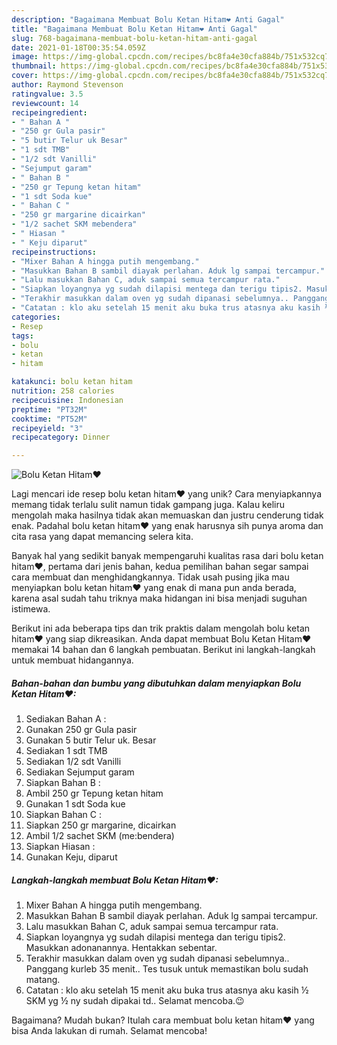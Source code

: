 ```yaml
---
description: "Bagaimana Membuat Bolu Ketan Hitam❤ Anti Gagal"
title: "Bagaimana Membuat Bolu Ketan Hitam❤ Anti Gagal"
slug: 768-bagaimana-membuat-bolu-ketan-hitam-anti-gagal
date: 2021-01-18T00:35:54.059Z
image: https://img-global.cpcdn.com/recipes/bc8fa4e30cfa884b/751x532cq70/bolu-ketan-hitam❤-foto-resep-utama.jpg
thumbnail: https://img-global.cpcdn.com/recipes/bc8fa4e30cfa884b/751x532cq70/bolu-ketan-hitam❤-foto-resep-utama.jpg
cover: https://img-global.cpcdn.com/recipes/bc8fa4e30cfa884b/751x532cq70/bolu-ketan-hitam❤-foto-resep-utama.jpg
author: Raymond Stevenson
ratingvalue: 3.5
reviewcount: 14
recipeingredient:
- " Bahan A "
- "250 gr Gula pasir"
- "5 butir Telur uk Besar"
- "1 sdt TMB"
- "1/2 sdt Vanilli"
- "Sejumput garam"
- " Bahan B "
- "250 gr Tepung ketan hitam"
- "1 sdt Soda kue"
- " Bahan C "
- "250 gr margarine dicairkan"
- "1/2 sachet SKM mebendera"
- " Hiasan "
- " Keju diparut"
recipeinstructions:
- "Mixer Bahan A hingga putih mengembang."
- "Masukkan Bahan B sambil diayak perlahan. Aduk lg sampai tercampur."
- "Lalu masukkan Bahan C, aduk sampai semua tercampur rata."
- "Siapkan loyangnya yg sudah dilapisi mentega dan terigu tipis2. Masukkan adonanannya. Hentakkan sebentar."
- "Terakhir masukkan dalam oven yg sudah dipanasi sebelumnya.. Panggang kurleb 35 menit.. Tes tusuk untuk memastikan bolu sudah matang."
- "Catatan : klo aku setelah 15 menit aku buka trus atasnya aku kasih ½ SKM yg ½ ny sudah dipakai td.. Selamat mencoba.😉"
categories:
- Resep
tags:
- bolu
- ketan
- hitam

katakunci: bolu ketan hitam 
nutrition: 258 calories
recipecuisine: Indonesian
preptime: "PT32M"
cooktime: "PT52M"
recipeyield: "3"
recipecategory: Dinner

---
```



![Bolu Ketan Hitam❤](https://img-global.cpcdn.com/recipes/bc8fa4e30cfa884b/751x532cq70/bolu-ketan-hitam❤-foto-resep-utama.jpg)

Lagi mencari ide resep bolu ketan hitam❤ yang unik? Cara menyiapkannya memang tidak terlalu sulit namun tidak gampang juga. Kalau keliru mengolah maka hasilnya tidak akan memuaskan dan justru cenderung tidak enak. Padahal bolu ketan hitam❤ yang enak harusnya sih punya aroma dan cita rasa yang dapat memancing selera kita.



Banyak hal yang sedikit banyak mempengaruhi kualitas rasa dari bolu ketan hitam❤, pertama dari jenis bahan, kedua pemilihan bahan segar sampai cara membuat dan menghidangkannya. Tidak usah pusing jika mau menyiapkan bolu ketan hitam❤ yang enak di mana pun anda berada, karena asal sudah tahu triknya maka hidangan ini bisa menjadi suguhan istimewa.


Berikut ini ada beberapa tips dan trik praktis dalam mengolah bolu ketan hitam❤ yang siap dikreasikan. Anda dapat membuat Bolu Ketan Hitam❤ memakai 14 bahan dan 6 langkah pembuatan. Berikut ini langkah-langkah untuk membuat hidangannya.

<!--inarticleads1-->

##### Bahan-bahan dan bumbu yang dibutuhkan dalam menyiapkan Bolu Ketan Hitam❤:

1. Sediakan  Bahan A :
1. Gunakan 250 gr Gula pasir
1. Gunakan 5 butir Telur uk. Besar
1. Sediakan 1 sdt TMB
1. Sediakan 1/2 sdt Vanilli
1. Sediakan Sejumput garam
1. Siapkan  Bahan B :
1. Ambil 250 gr Tepung ketan hitam
1. Gunakan 1 sdt Soda kue
1. Siapkan  Bahan C :
1. Siapkan 250 gr margarine, dicairkan
1. Ambil 1/2 sachet SKM (me:bendera)
1. Siapkan  Hiasan :
1. Gunakan  Keju, diparut




<!--inarticleads2-->

##### Langkah-langkah membuat Bolu Ketan Hitam❤:

1. Mixer Bahan A hingga putih mengembang.
1. Masukkan Bahan B sambil diayak perlahan. Aduk lg sampai tercampur.
1. Lalu masukkan Bahan C, aduk sampai semua tercampur rata.
1. Siapkan loyangnya yg sudah dilapisi mentega dan terigu tipis2. Masukkan adonanannya. Hentakkan sebentar.
1. Terakhir masukkan dalam oven yg sudah dipanasi sebelumnya.. Panggang kurleb 35 menit.. Tes tusuk untuk memastikan bolu sudah matang.
1. Catatan : klo aku setelah 15 menit aku buka trus atasnya aku kasih ½ SKM yg ½ ny sudah dipakai td.. Selamat mencoba.😉




Bagaimana? Mudah bukan? Itulah cara membuat bolu ketan hitam❤ yang bisa Anda lakukan di rumah. Selamat mencoba!
